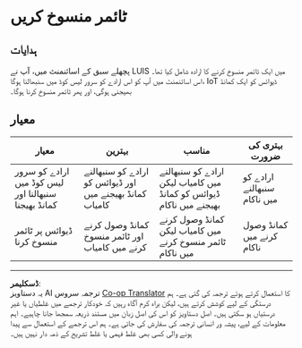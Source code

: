 <!--
CO_OP_TRANSLATOR_METADATA:
{
  "original_hash": "da5d9360fe02fdcc1e91a725016c846d",
  "translation_date": "2025-08-27T00:10:43+00:00",
  "source_file": "6-consumer/lessons/3-spoken-feedback/assignment.md",
  "language_code": "ur"
}
-->
# ٹائمر منسوخ کریں

## ہدایات

پچھلے سبق کے اسائنمنٹ میں، آپ نے LUIS میں ایک ٹائمر منسوخ کرنے کا ارادہ شامل کیا تھا۔ اس اسائنمنٹ میں آپ کو اس ارادے کو سرور لیس کوڈ میں سنبھالنا ہوگا، IoT ڈیوائس کو ایک کمانڈ بھیجنی ہوگی، اور پھر ٹائمر منسوخ کرنا ہوگا۔

## معیار

| معیار | بہترین | مناسب | بہتری کی ضرورت |
| -------- | --------- | -------- | ----------------- |
| ارادے کو سرور لیس کوڈ میں سنبھالنا اور کمانڈ بھیجنا | ارادے کو سنبھالنے اور ڈیوائس کو کمانڈ بھیجنے میں کامیاب | ارادے کو سنبھالنے میں کامیاب لیکن ڈیوائس کو کمانڈ بھیجنے میں ناکام | ارادے کو سنبھالنے میں ناکام |
| ڈیوائس پر ٹائمر منسوخ کرنا | کمانڈ وصول کرنے اور ٹائمر منسوخ کرنے میں کامیاب | کمانڈ وصول کرنے میں کامیاب لیکن ٹائمر منسوخ کرنے میں ناکام | کمانڈ وصول کرنے میں ناکام |

---

**ڈسکلیمر**:  
یہ دستاویز AI ترجمہ سروس [Co-op Translator](https://github.com/Azure/co-op-translator) کا استعمال کرتے ہوئے ترجمہ کی گئی ہے۔ ہم درستگی کے لیے کوشش کرتے ہیں، لیکن براہ کرم آگاہ رہیں کہ خودکار ترجمے میں غلطیاں یا غیر درستیاں ہو سکتی ہیں۔ اصل دستاویز کو اس کی اصل زبان میں مستند ذریعہ سمجھا جانا چاہیے۔ اہم معلومات کے لیے، پیشہ ور انسانی ترجمہ کی سفارش کی جاتی ہے۔ ہم اس ترجمے کے استعمال سے پیدا ہونے والی کسی بھی غلط فہمی یا غلط تشریح کے ذمہ دار نہیں ہیں۔